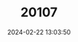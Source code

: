 ---
title: "20107"
category: "Semotilus lumbee"
draft: false
date: 2024-02-22 13:03:50
languages:
  English: ["Sandhills Chub"]
---